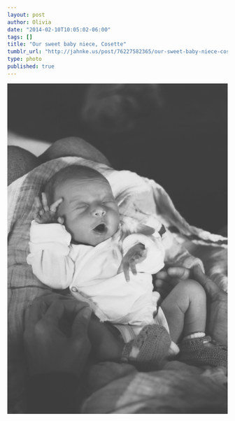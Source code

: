 ```yaml
---
layout: post
author: Olivia
date: "2014-02-10T10:05:02-06:00"
tags: []
title: "Our sweet baby niece, Cosette"
tumblr_url: "http://jahnke.us/post/76227582365/our-sweet-baby-niece-cosette"
type: photo
published: true
---
```


![Cosette](/media/cosette.jpg)
